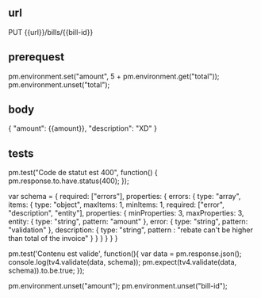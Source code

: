 ## url 
PUT {{url}}/bills/{{bill-id}}

## prerequest
pm.environment.set("amount", 5 + pm.environment.get("total"));
pm.environment.unset("total");

## body
{
	"amount": {{amount}},
	"description": "XD"
}

## tests
pm.test("Code de statut est 400", function() {
   pm.response.to.have.status(400);
});

var schema = {
    required: ["errors"],
    properties: {
        errors: {
            type: "array",
            items: {
                type: "object",
                maxItems: 1,
                minItems: 1,
                required: ["error", "description", "entity"],
                properties: {
                    minProperties: 3,
                    maxProperties: 3,
                    entity: {
                        type: "string",
                        pattern: "amount"
                    },
                    error: {
                        type: "string",
                        pattern: "validation"
                    },
                    description: {
                        type: "string",
                        pattern : "rebate can't be higher than total of the invoice"
                    }
                }
            }
        }
    }
}

pm.test('Contenu est valide', function(){
    var data = pm.response.json();
    console.log(tv4.validate(data, schema));
    pm.expect(tv4.validate(data, schema)).to.be.true;
});

pm.environment.unset("amount");
pm.environment.unset("bill-id");

